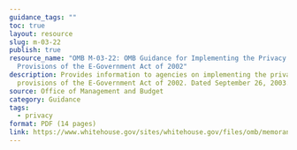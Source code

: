 ```yaml
---
guidance_tags: ""
toc: true
layout: resource
slug: m-03-22
publish: true
resource_name: "OMB M-03-22: OMB Guidance for Implementing the Privacy
  Provisions of the E-Government Act of 2002"
description: Provides information to agencies on implementing the privacy
  provisions of the E-Government Act of 2002. Dated September 26, 2003.
source: Office of Management and Budget
category: Guidance
tags:
  - privacy
format: PDF (14 pages)
link: https://www.whitehouse.gov/sites/whitehouse.gov/files/omb/memoranda/2003/m03_22.pdf
---
```

